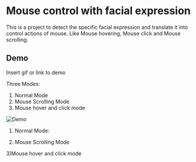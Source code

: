 
# Mouse control with facial expression

This is a project to detect the specific facial expression and 
translate it into control actions of mouse.
Like Mouse hovering, Mouse click and Mouse scrolling.




## Demo

Insert gif or link to demo

Three Modes:
1) Normal Mode
2) Mouse Scrolling Mode
3) Mouse hover and click mode

![Demo](https://drive.google.com/file/d/1cwwmxFApJrQGF_xgO3QoPmk7IB4Wy3pq/view?usp=drivesdk)

1) Normal Mode:


2) Mouse Scrolling Mode

3)Mouse hover and click mode
